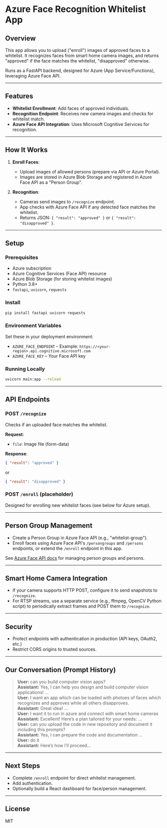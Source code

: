 # Azure Face Recognition Whitelist App

## Overview

This app allows you to upload ("enroll") images of approved faces to a whitelist. It recognizes faces from smart home camera images, and returns "approved" if the face matches the whitelist, "disapproved" otherwise.

Runs as a FastAPI backend, designed for Azure (App Service/Functions), leveraging Azure Face API.

---

## Features

- **Whitelist Enrollment**: Add faces of approved individuals.
- **Recognition Endpoint**: Receives new camera images and checks for whitelist match.
- **Azure Face API Integration**: Uses Microsoft Cognitive Services for recognition.

---

## How It Works

1. **Enroll Faces**:
   - Upload images of allowed persons (prepare via API or Azure Portal).
   - Images are stored in Azure Blob Storage and registered in Azure Face API as a "Person Group".

2. **Recognition**:
   - Cameras send images to `/recognize` endpoint.
   - App checks with Azure Face API if any detected face matches the whitelist.
   - Returns JSON: `{ "result": "approved" }` or `{ "result": "disapproved" }`.

---

## Setup

### Prerequisites

- Azure subscription
- Azure Cognitive Services (Face API) resource
- Azure Blob Storage (for storing whitelist images)
- Python 3.8+
- `fastapi`, `uvicorn`, `requests`

### Install

```bash
pip install fastapi uvicorn requests
```

### Environment Variables

Set these in your deployment environment:

- `AZURE_FACE_ENDPOINT` – Example: `https://<your-region>.api.cognitive.microsoft.com`
- `AZURE_FACE_KEY` – Your Face API key

### Running Locally

```bash
uvicorn main:app --reload
```

---

## API Endpoints

### POST `/recognize`

Checks if an uploaded face matches the whitelist.

**Request**:
- `file`: Image file (form-data)

**Response**:
```json
{ "result": "approved" }
```
or
```json
{ "result": "disapproved" }
```

### POST `/enroll` (placeholder)

Designed for enrolling new whitelist faces (see below for Azure setup).

---

## Person Group Management

- Create a Person Group in Azure Face API (e.g., "whitelist-group").
- Enroll faces using Azure Face API's `/persongroups` and `/persons` endpoints, or extend the `/enroll` endpoint in this app.

See [Azure Face API docs](https://learn.microsoft.com/en-us/azure/cognitive-services/face/) for managing person groups and persons.

---

## Smart Home Camera Integration

- If your camera supports HTTP POST, configure it to send snapshots to `/recognize`.
- For RTSP streams, use a separate service (e.g., ffmpeg, OpenCV Python script) to periodically extract frames and POST them to `/recognize`.

---

## Security

- Protect endpoints with authentication in production (API keys, OAuth2, etc.)
- Restrict CORS origins to trusted sources.

---

## Our Conversation (Prompt History)

> **User:** can you build computer vision apps?  
> **Assistant:** Yes, I can help you design and build computer vision applications! ...  
> **User:** I want an app which can be loaded with photoes of faces which recognizes and approves while all others disapproves.  
> **Assistant:** Great idea! ...  
> **User:** I want it to run in azure and connect with smart home cameras  
> **Assistant:** Excellent! Here’s a plan tailored for your needs: ...  
> **User:** can you upload the code in new repository and document it including this prompts?  
> **Assistant:** Yes, I can prepare the code and documentation ...  
> **User:** do it  
> **Assistant:** Here’s how I’ll proceed...

---

## Next Steps

- Complete `/enroll` endpoint for direct whitelist management.
- Add authentication.
- Optionally build a React dashboard for face/person management.

---

## License

MIT
